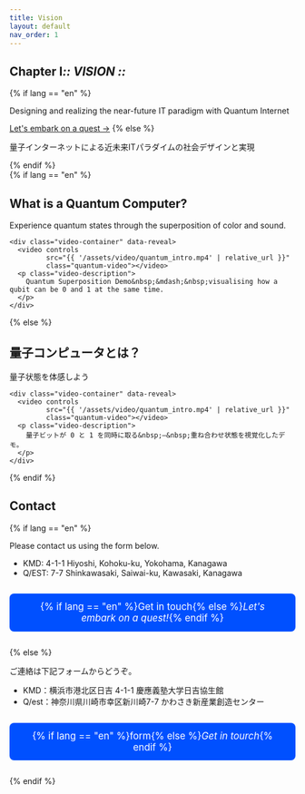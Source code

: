 ```yaml
---
title: Vision
layout: default
nav_order: 1
---
```


 
<section class="hero" data-reveal>
  <h1 class="chapter glitch" data-shadow="Chapter I :: VISION ::">
    <span>Chapter&nbsp;I</span><em>:: VISION ::</em>
  </h1>
  {% if lang == "en" %}
    <p class="lead">Designing and realizing the near-future IT paradigm with Quantum Internet</p>
    <a class="btn-quest" href="/projects/?lang={{ lang }}">Let's embark on a quest →</a>
  {% else %}
    <p class="lead">量子インターネットによる近未来ITパラダイムの社会デザインと実現</p>
  {% endif %}
</section>

<section class="quantum-demo" data-reveal>
  {% if lang == "en" %}
    <h2>What is a Quantum Computer?</h2>
    <p class="caption">Experience quantum states through the superposition of color and sound.</p>

    <div class="video-container" data-reveal>
      <video controls
             src="{{ '/assets/video/quantum_intro.mp4' | relative_url }}"
             class="quantum-video"></video>
      <p class="video-description">
        Quantum Superposition Demo&nbsp;&mdash;&nbsp;visualising how a qubit can be 0 and 1 at the same time.
      </p>
    </div>
  {% else %}
    <h2>量子コンピュータとは？</h2>
    <p class="caption">量子状態を体感しよう</p>

    <div class="video-container" data-reveal>
      <video controls
             src="{{ '/assets/video/quantum_intro.mp4' | relative_url }}"
             class="quantum-video"></video>
      <p class="video-description">
        量子ビットが 0 と 1 を同時に取る&nbsp;―&nbsp;重ね合わせ状態を視覚化したデモ。
      </p>
    </div>
  {% endif %}
</section>

<section class="contact" data-reveal>
  <h2 class="chapter"><span>Contact</span></h2>
  {% if lang == "en" %}
    <p>Please contact us using the form below.</p>
    <ul class="contact-list">
      <li>KMD: 4-1-1 Hiyoshi, Kohoku-ku, Yokohama, Kanagawa</li>
      <li>Q/EST: 7-7 Shinkawasaki, Saiwai-ku, Kawasaki, Kanagawa</li>
    </ul>
    <div style="text-align:center; margin: 2em 0;">
      <a href="https://forms.gle/WhzwMF4iz6G1PrDf9"
         target="_blank" rel="noopener"
         class="btn get-in-touch"
         style="padding:0.8em 1.6em;
                background:#0050ff;
                color:#ffffff;
                font-size:1.2em;
                border-radius:8px;
                text-decoration:none;
                display:inline-block;">
            {% if lang == "en" %}Get in touch{% else %}<em>Let's embark on a quest!</em>{% endif %}
      </a>
    </div>
  {% else %}
    <p>ご連絡は下記フォームからどうぞ。</p>
    <ul class="contact-list">
      <li>KMD：横浜市港北区日吉 4-1-1 慶應義塾大学日吉協生館</li>
      <li>Q/est：神奈川県川崎市幸区新川崎7-7 かわさき新産業創造センター</li>
    </ul>
    <div style="text-align:center; margin: 2em 0;">
      <a href="https://forms.gle/WhzwMF4iz6G1PrDf9"
         target="_blank" rel="noopener"
         class="btn get-in-touch"
         style="padding:0.8em 1.6em;
                background:#0050ff;
                color:#ffffff;
                font-size:1.2em;
                border-radius:8px;
                text-decoration:none;
                display:inline-block;">
      {% if lang == "en" %}form{% else %}<em>Get in tourch</em>{% endif %}
    </a>
    </div>
  {% endif %}
</section>